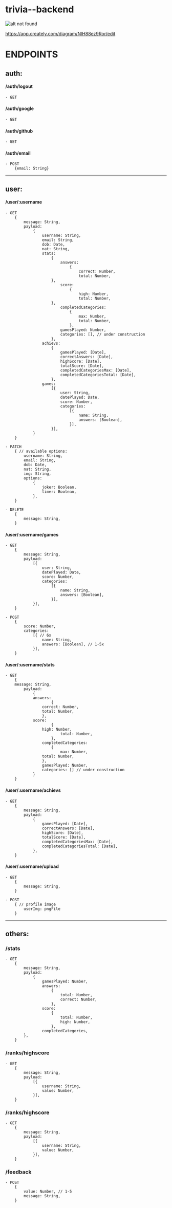 # trivia--backend

![alt not found](./trivia--backend.png)

https://app.creately.com/diagram/NlH88ez9Ror/edit

# ENDPOINTS

## auth:

#### /auth/logout

	- GET

#### /auth/google

	- GET

#### /auth/github

	- GET

#### /auth/email

	- POST
		{email: String}

---

## user:

#### /user/:username

	- GET
		{
			message: String,
			payload:
				{
					username: String,
					email: String,
					dob: Date,
					nat: String,
					stats:
						{
							answers:
								{
									correct: Number,
									total: Number,
      					},
							score:
								{
									high: Number,
									total: Number,
      					},
							completedCategories:
								{
									max: Number,
									total: Number,
								},
							gamesPlayed: Number,
							categories: [], // under construction
						},
					achievs:
						{
							gamesPlayed: [Date],
							correctAnswers: [Date],
							highScore: [Date],
							totalScore: [Date],
							completedCategoriesMax: [Date],
							completedCategoriesTotal: [Date],
						},
					games:
						[{
							user: String,
							datePlayed: Date,
							score: Number,
							categories:
								[{
									name: String,
									answers: [Boolean],
								}],
						}],
				}
		}

	- PATCH
		{ // available options:
			username: String,
			email: String,
			dob: Date,
			nat: String,
			img: String,
			options:
				{
					joker: Boolean,
					timer: Boolean,
				},
		}

	- DELETE
		{
			message: String,
		}


#### /user/:username/games

	- GET
		{
			message: String,
			payload:
				[{
					user: String,
					datePlayed: Date,
					score: Number,
					categories:
						[{
							name: String,
							answers: [Boolean],
						}],
				}],
		}

	- POST
		{
			score: Number,
			categories:
				[{ // 6x
					name: String,
					answers: [Boolean], // 1-5x
				}],
		}

#### /user/:username/stats

	- GET
		{
  		message: String,
			payload:
				{
    			answers:
						{
      				correct: Number,
      				total: Number,
    				},
    			score:
						{
      				high: Number,
							total: Number,
						},
					completedCategories:
						{
							max: Number,
      				total: Number,
    				},
					gamesPlayed: Number,
					categories: [] // under construction
				}
		}

#### /user/:username/achievs

	- GET
		{
			message: String,
			payload:
				{
					gamesPlayed: [Date],
					correctAnswers: [Date],
					highScore: [Date],
					totalScore: [Date],
					completedCategoriesMax: [Date],
					completedCategoriesTotal: [Date],
				},
		}

#### /user/:username/upload

	- GET
		{
			message: String,
		}

	- POST
		{ // profile image
			userImg: pngFile
		}

---

## others:

### /stats

	- GET
		{
			message: String,
			payload:
				{
					gamesPlayed: Number,
					answers:
						{
							total: Number,
							correct: Number,
						},
					score:
						{
							total: Number,
							high: Number,
						},
					completedCategories,
			},
		}

### /ranks/highscore

	- GET
		{
			message: String,
			payload:
				[{
					username: String,
					value: Number,
				}],
		}

### /ranks/highscore

	- GET
		{
			message: String,
			payload:
				[{
					username: String,
					value: Number,
				}],
		}

### /feedback

	- POST
		{
			value: Number, // 1-5
			message: String,
		}
